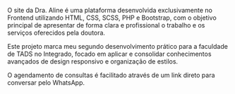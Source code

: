O site da Dra. Aline é uma plataforma desenvolvida exclusivamente no Frontend utilizando HTML, CSS, SCSS, PHP e Bootstrap, com o objetivo principal de apresentar de forma clara e profissional o trabalho e os serviços oferecidos pela doutora.

Este projeto marca meu segundo desenvolvimento prático para a faculdade de TADS no Integrado, focado em aplicar e consolidar conhecimentos avançados de design responsivo e organização de estilos.

O agendamento de consultas é facilitado através de um link direto para conversar pelo WhatsApp.
